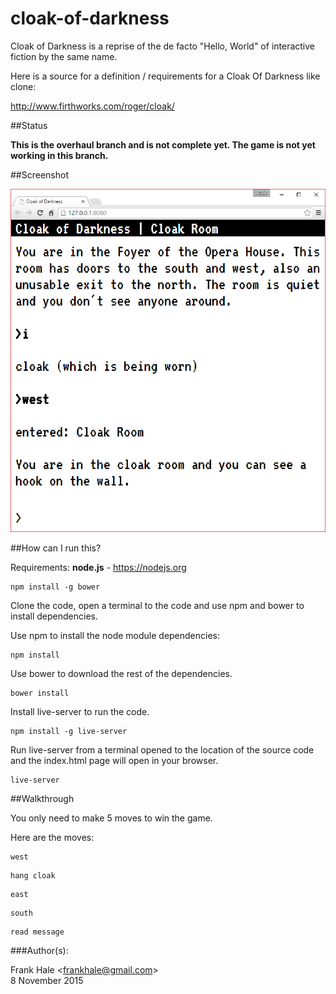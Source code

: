 # cloak-of-darkness

Cloak of Darkness is a reprise of the de facto "Hello, World" of interactive
fiction by the same name.

Here is a source for a definition / requirements for a Cloak Of Darkness like clone:

http://www.firthworks.com/roger/cloak/

##Status

**This is the overhaul branch and is not complete yet. The game is not yet
working in this branch.**

##Screenshot

![Game user interface screenshot](screenshots/game.png)

##How can I run this?

Requirements: <b>node.js</b> - https://nodejs.org

```
npm install -g bower
```

Clone the code, open a terminal to the code and use npm and bower to install dependencies.

Use npm to install the node module dependencies:

```
npm install
```

Use bower to download the rest of the dependencies.

```
bower install
```

Install live-server to run the code.

```
npm install -g live-server
```

Run live-server from a terminal opened to the location of the source code and
the index.html page will open in your browser.

```
live-server
```

##Walkthrough

You only need to make 5 moves to win the game.

Here are the moves:

```
west
```

```
hang cloak
```

```
east
```

```
south
```

```
read message
```

###Author(s):

Frank Hale &lt;frankhale@gmail.com&gt;  
8 November 2015
